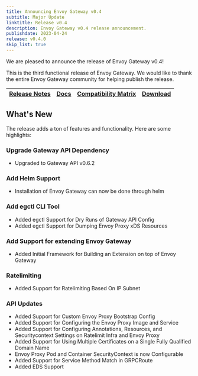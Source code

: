 ```yaml
---
title: Announcing Envoy Gateway v0.4
subtitle: Major Update
linktitle: Release v0.4
description: Envoy Gateway v0.4 release announcement.
publishdate: 2023-04-24
release: v0.4.0
skip_list: true
---
```


We are pleased to announce the release of Envoy Gateway v0.4!

This is the third functional release of Envoy Gateway. We would like to thank the entire Envoy Gateway community for
helping publish the release.

| [Release Notes][] | [Docs][docs] | [Compatibility Matrix][matrix] | [Download][] |
|-------------------|--------------|--------------------------------|--------------|

## What's New

The release adds a ton of features and functionality. Here are some highlights:

### Upgrade Gateway API Dependency

+ Upgraded to Gateway API v0.6.2

### Add Helm Support

+ Installation of Envoy Gateway can now be done through helm

### Add egctl CLI Tool

+ Added egctl Support for Dry Runs of Gateway API Config
+ Added egctl Support for Dumping Envoy Proxy xDS Resources

### Add Support for extending Envoy Gateway

+ Added Initial Framework for Building an Extension on top of Envoy Gateway

### Ratelimiting

+ Added Support for Ratelimiting Based On IP Subnet

### API Updates

+ Added Support for Custom Envoy Proxy Bootstrap Config
+ Added Support for Configuring the Envoy Proxy Image and Service
+ Added Support for Configuring Annotations, Resources, and Securitycontext Settings on Ratelimit Infra and Envoy Proxy
+ Added Support for Using Multiple Certificates on a Single Fully Qualified Domain Name
+ Envoy Proxy Pod and Container SecurityContext is now Configurable
+ Added Support for Service Method Match in GRPCRoute
+ Added EDS Support

[Release Notes]: https://github.com/envoyproxy/gateway/blob/main/release-notes/v0.4.0.yaml
[matrix]: https://gateway.envoyproxy.io/v0.4.0/intro/compatibility.html
[docs]: https://gateway.envoyproxy.io/v0.4.0/index.html
[Download]: https://github.com/envoyproxy/gateway/releases/tag/v0.4.0
